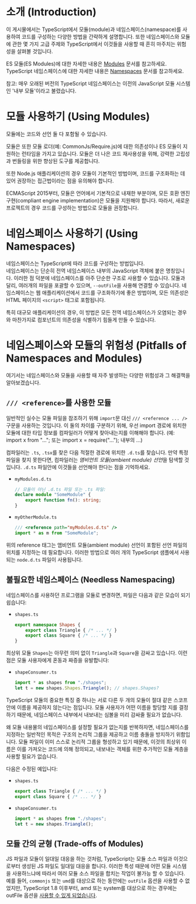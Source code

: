 # 소개 (Introduction)

이 게시물에서는 TypeScript에서 모듈(module)과 네임스페이스(namespace)를 사용하여 코드를 구성하는 다양한 방법을 간략하게 설명합니다.
또한 네임스페이스와 모듈에 관한 몇 가지 고급 주제와 TypeScript에서 이것들을 사용할 때 흔히 마주치는 위험성을 살펴볼 것입니다.

ES 모듈(ES Modules)에 대한 자세한 내용은 [Modules](./Modules.md) 문서를 참고하세요.
TypeScript 네임스페이스에 대한 자세한 내용은 [Namespaces](./Namespaces.md) 문서를 참고하세요.

참고: 매우 오래된 버전의 TypeScript 네임스페이스는 이전의 JavaScript 모듈 시스템인 '내부 모듈'이라고 불렸습니다.

# 모듈 사용하기 (Using Modules)

모듈에는 코드와 선언 둘 다 포함될 수 있습니다.

모듈은 또한 모듈 로더(예: CommonJs/Require.js)에 대한 의존성이나 ES 모듈이 지원하는 런타임을 가지고 있습니다.
모듈은 더 나은 코드 재사용성을 위해, 강력한 고립성과 번들링을 위한 향상된 도구를 제공합니다.

또한 Node.js 애플리케이션의 경우 모듈이 기본적인 방법이며, 코드를 구조화하는 데 있어 권장하는 접근법이라는 점을 유의해야 합니다.

ECMAScript 2015부터, 모듈은 언어에서 기본적으로 내재한 부분이며, 모든 호환 엔진 구현(compliant engine implementation)은 모듈을 지원해야 합니다.
따라서, 새로운 프로젝트의 경우 코드를 구성하는 방법으로 모듈을 권장합니다.

# 네임스페이스 사용하기 (Using Namespaces)

네임스페이스는 TypeScript에 따라 코드를 구성하는 방법입니다.  
네임스페이스는 단순히 전역 네임스페이스 내부의 JavaScript 객체에 붙은 명칭입니다.
이러한 점 덕분에 네임스페이스를 아주 단순한 구조로 사용할 수 있습니다.
모듈과 달리, 여러개의 파일을 포괄할 수 있으며, `--outFile`을 사용해 연결할 수 있습니다.
네임스페이스는 웹 애플리케이션에서 코드를 구조화하기에 좋은 방법이며, 모든 의존성은 HTML 페이지의 `<script>` 태그로 포함됩니다.

특히 대규모 애플리케이션의 경우, 이 방법은 모든 전역 네임스페이스가 오염되는 경우와 마찬가지로 컴포넌트의 의존성을 식별하기 힘들게 만들 수 있습니다.

# 네임스페이스와 모듈의 위험성 (Pitfalls of Namespaces and Modules)

여기서는 네임스페이스와 모듈을 사용할 때 자주 발생하는 다양한 위험성과 그 해결책을 알아보겠습니다.

## `/// <reference>`를 사용한 모듈

일반적인 실수는 모듈 파일을 참조하기 위해 `import`문 대신 `/// <reference ... />` 구문을 사용하는 것입니다.
이 둘의 차이를 구분하기 위해, 우선 import 경로에 위치한 모듈에 대한 타입 정보를 컴파일러가 어떻게 찾아내는지를 이해해야 합니다. (예: import x from "..."; 또는 import x = require("..."); 내부의 ...)

컴파일러는 `.ts`, `.tsx`를 찾은 다음 적절한 경로에 위치한 `.d.ts`를 찾습니다.
만약 특정 파일을 찾지 못한다면, 컴파일러는 *앰비언트 모듈(ambient module) 선언*을 탐색할 것입니다.
`.d.ts` 파일안에 이것들을 선언해야 한다는 점을 기억하세요.

* `myModules.d.ts`

  ```ts
  // 모듈이 아닌 .d.ts 파일 또는 .ts 파일:
  declare module "SomeModule" {
      export function fn(): string;
  }
  ```

* `myOtherModule.ts`

  ```ts
  /// <reference path="myModules.d.ts" />
  import * as m from "SomeModule";
  ```

위의 reference 태그는 앰비언트 모듈(ambient module) 선언이 포함된 선언 파일의 위치를 지정하는 데 필요합니다.
이러한 방법으로 여러 개의 TypeScript 샘플에서 사용되는 `node.d.ts` 파일이 사용됩니다.

## 불필요한 네임스페이스 (Needless Namespacing)

네임스페이스를 사용하던 프로그램을 모듈로 변경하면, 파일은 다음과 같은 모습이 되기 쉽습니다:

* `shapes.ts`

  ```ts
  export namespace Shapes {
      export class Triangle { /* ... */ }
      export class Square { /* ... */ }
  }
  ```

최상위 모듈 `Shapes`는 아무런 의미 없이 `Triangle`과 `Square`을 감싸고 있습니다.
이런 점은 모듈 사용자에게 혼동과 짜증을 유발합니다:

* `shapeConsumer.ts`

  ```ts
  import * as shapes from "./shapes";
  let t = new shapes.Shapes.Triangle(); // shapes.Shapes?
  ```

TypeScript 모듈의 중요한 특징 중 하나는 서로 다른 두 개의 모듈이 절대 같은 스코프 안에 이름을 제공하지 않는다는 점입니다.
모듈 사용자가 어떤 이름을 할당할 지를 결정하기 때문에, 네임스페이스 내부에서 내보내는 심볼을 미리 감싸줄 필요가 없습니다.

왜 모듈 내용물의 네임스페이스를 설정할 필요가 없는지를 반복하자면, 네임스페이스를 지정하는 일반적인 목적은 구조의 논리적 그룹을 제공하고 이름 충돌을 방지하기 위함입니다.
모듈 파일이 이미 스스로 논리적 그룹을 형성하고 있기 때문에, 이것의 최상위 이름은 이를 가져오는 코드에 의해 정의되고, 내보내는 객체를 위한 추가적인 모듈 계층을 사용할 필요가 없습니다.

다음은 수정된 예입니다:

* `shapes.ts`

  ```ts
  export class Triangle { /* ... */ }
  export class Square { /* ... */ }
  ```

* `shapeConsumer.ts`

  ```ts
  import * as shapes from "./shapes";
  let t = new shapes.Triangle();
  ```

## 모듈 간의 균형 (Trade-offs of Modules)

JS 파일과 모듈이 일대일 대응을 하는 것처럼, TypeScript는 모듈 소스 파일과 이것으로부터 생성된 JS 파일도 일대일 대응을 합니다.
이러한 특성 때문에 어떤 모듈 시스템을 사용하느냐에 따라서 여러 모듈 소스 파일을 합치는 작업이 불가능 할 수 있습니다.
예를 들어, `commonjs` 또는 `umd`를 대상으로 하는 동안에는 `outFile` 옵션을 사용할 수 없었지만,   TypeScript 1.8 이후부터, amd 또는 system를 대상으로 하는 경우에는 outFile 옵션을 [사용할 수 있게 되었습니다](./release%20notes/TypeScript%201.8.md#concatenate-amd-and-system-modules-with---outfile).

